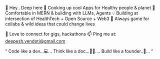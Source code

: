  👋  Hey.. Deep here
 👀  Cooking up cool Apps for Healthy people & planet
 🌱  Comfortable in MERN & building with LLMs, Agents
 💡  Building at intersection of HealthTech + Open Source + Web3
 🤝  Always game for collabs & wild ideas that could change lives

💞️ Love to connect for gigs, hackathons 📫 Ping me at: deepesh.vendoti@gmail.com


 “  Code like a dev...💻... Think like a doc...🧑‍⚕️.... Build like a founder..🚀... ”

<!---
Deepesh-vendoti/Deepesh-vendoti is a ✨ special ✨ repository because its `README.md` (this file) appears on your GitHub profile.
You can click the Preview link to take a look at your changes.
--->
